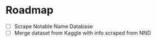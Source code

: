# Roadmap
- [ ] Scrape Notable Name Database
- [ ] Merge dataset from Kaggle with info scraped from NND
